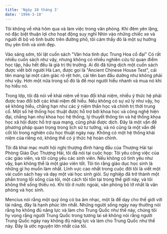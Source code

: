 ```yaml
---
title: 'Ngày 10 tháng 3'
date: '1994-3-10'
---
```


Tôi không về nhà hôm qua và làm việc trong văn phòng. Khi đêm yên lặng, nó đặc biệt thuận lợi cho hoạt động suy nghĩ Nhìn vào những chiếc xe và người đi bộ vô tình bước trên đường phố, tôi cảm thấy đó là một sự hưởng thụ yên tĩnh và xinh đẹp.

Vào sáng sớm, tôi lật cuốn sách "Văn hóa tình dục Trung Hoa cổ đại" Có rất nhiều cuốn sách như vậy, nhưng không có nhiều nghiên cứu từ quan điểm học tập, hầu hết đều là giá trị thị trường. Ai đó đã từng dịch một cuốn sách được viết bởi người Hà Lan, được gọi là "Ancient Chinese House Test", cái tên mang lại một cảm giác rõ rệt hơn, cái tên ban đầu dường như không phải như vậy. Hơn một nửa trong số đó là để mọi người hiểu nhanh và mua nó khi họ hiểu nó.

Trong lớp, tôi đã nói về khái niệm về trao đổi khái niệm, nhiều ý thức hệ phải được trao đổi bởi các khái niệm để hiểu. Nếu không có sự xử lý như vậy, họ sẽ không hiểu, chẳng hạn như các ý niệm thần học và chính trị thời trung cổ. Một số hệ thống học thuật được hỗ trợ bởi khoa học và công nghệ hiện đại, chẳng hạn như khoa học hệ thống, lý thuyết thông tin và hệ thống khoa học xã hội được hỗ trợ qua mạng, cũng phải được dịch. Đây là một vấn đề phương pháp quan trọng trong lịch sử tư tưởng, và nó cũng là một vấn đề cốt lõi trong nghiên cứu học thuật ngày nay. Không có một hệ thống khái niệm của riêng nó, không thể có ý thức hệ hoàn chỉnh.

Tôi đã khai mạc mười hội nghị thượng đỉnh hàng đầu của Thượng Hải tại Phòng Giáo Dục Thượng Hải, tôi đã nói tại cuộc họp: Tôi yêu công việc của các giáo viên, và tôi cũng yêu các sinh viên. Nếu không có tình yêu như vậy, bạn không thể là một giáo viên tốt. Tôi tin rằng giáo dục học sinh là những gì họ muốn làm nhất. Lĩnh vực cao nhất trong cuộc đời tôi là viết một vài cuốn sách hay và dạy một vài học sinh giỏi. Sự nghiệp đã trở thành một phần trong lối sống của tôi, một cách tôi tồn tại trong thế giới này, và tôi không thể sống thiếu nó. Khi tôi ở nước ngoài, văn phòng bỏ lỡ nhất là văn phòng và học sinh.

Mencius nói rằng một quý ông có ba âm nhạc, một là để dạy cho thế giới với tài năng, đây là hạnh phúc lớn nhất. Những người sống ngày nay thường nói rằng họ không đủ năng lực và làm cho Trung Quốc như thế này, chúng tôi hy vọng rằng người Trung Quốc trong tương lai sẽ không nói rằng người Trung Quốc ngày nay không đủ năng lực và làm cho Trung Quốc như thế này. Đây là ước nguyện lớn nhất của tôi.

